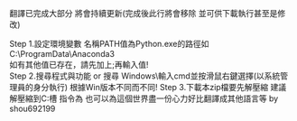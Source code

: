 翻譯已完成大部分 
將會持續更新(完成後此行將會移除 並可供下載執行甚至是修改)

Step 1.設定環境變數 名稱PATH值為Python.exe的路徑如C:\ProgramData\Anaconda3                      
       如有其他值已存在，請先加上;再輸入值!                                 
Step 2.搜尋程式與功能 or 搜尋 Windows\輸入cmd並按滑鼠右鍵選擇(以系統管理員的身分執行)
       根據Win版本不同而不同!
Step 3.下載本zip檔要先解壓縮 建議解壓縮到C:槽
       指令為
也可以為這個世界盡一份心力好比翻譯成其他語言等
by shou692199
